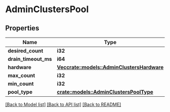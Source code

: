 # AdminClustersPool

## Properties

Name | Type | Description | Notes
------------ | ------------- | ------------- | -------------
**desired_count** | **i32** |  | 
**drain_timeout_ms** | **i64** |  | 
**hardware** | [**Vec<crate::models::AdminClustersHardware>**](AdminClustersHardware.md) |  | 
**max_count** | **i32** |  | 
**min_count** | **i32** |  | 
**pool_type** | [**crate::models::AdminClustersPoolType**](AdminClustersPoolType.md) |  | 

[[Back to Model list]](../README.md#documentation-for-models) [[Back to API list]](../README.md#documentation-for-api-endpoints) [[Back to README]](../README.md)



